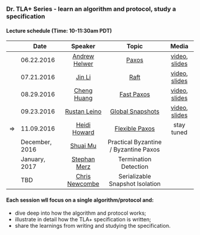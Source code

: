 ### Dr. TLA+ Series - learn an algorithm and protocol, study a specification

#### Lecture schedule (Time: 10-11:30am PDT)

|            | Date          | Speaker       | Topic |   Media    |
|:----------:| ------------- |:-------------:| :----:|:----------:|
|            | 06.22.2016 | [Andrew Helwer](https://www.linkedin.com/in/ahelwer) | [Paxos](./Paxos/README.md) | [video](https://www.youtube.com/watch?v=zCaJSrTmUFA), [slides](./Paxos/Paxos.pdf)
|            | 07.21.2016 | [Jin Li](http://research.microsoft.com/~jinl) | [Raft](./Raft/README.md) | [video](https://www.youtube.com/watch?v=6Kwx8zfGW0Y), [slides](./Raft/Raft.pdf)
|            | 08.29.2016  | [Cheng Huang](http://research.microsoft.com/~chengh) | [Fast Paxos](./FastPaxos/README.md) | [video](https://www.youtube.com/watch?v=eW6Zv0X53T4), [slides](./FastPaxos/FastPaxos.pdf)
|            | 09.23.2016  | [Rustan Leino](http://research.microsoft.com/~leino) | [Global Snapshots](./GSnapshot/README.md) | [video](https://www.youtube.com/watch?v=ao58xine3jM), [slides](./GSnapshot/GlobalSnapshots.pdf)
|&rArr;      | 11.09.2016 | [Heidi Howard](http://hh360.user.srcf.net/blog/) | [Flexible Paxos](./FlexiblePaxos/README.md) | stay tuned
|            | December, 2016 | [Shuai Mu](http://www.mpaxos.com/) | Practical Byzantine / Byzantine Paxos |
|            | January, 2017 | [Stephan Merz](http://www.loria.fr/~merz/) | Termination Detection |
|            | TBD | [Chris Newcombe](https://www.linkedin.com/in/chris-newcombe-b33a081) | Serializable Snapshot Isolation |


#### Each session wll focus on a single algorithm/protocol and:
+ dive deep into how the algorithm and protocol works;
+ illustrate in detail how the TLA+ specification is written;
+ share the learnings from writing and studying the specification.

